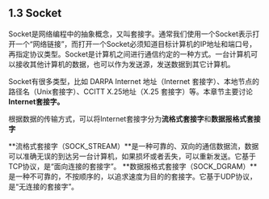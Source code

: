 ## 1.3 Socket
Socket是网络编程中的抽象概念，又叫套接字。通常我们使用一个Socket表示打开一个“网络链接”，而打开一个Socket必须知道目标计算机的IP地址和端口号，再指定协议类型。Socket是计算机之间进行通信约定的一种方式。一台计算机可以接收其他计算机的数据，也可以作为发送源，发送数据到其它计算机。

Socket有很多类型，比如 DARPA Internet 地址（Internet 套接字）、本地节点的路径名（Unix套接字）、CCITT X.25地址（X.25 套接字）等。本章节主要讨论**Internet套接字。**

根据数据的传输方式，可以将Internet套接字分为**流格式套接字**和**数据报格式套接字**

**流格式套接字（SOCK_STREAM）**是一种可靠的、双向的通信数据流，数据可以准确无误的到达另一台计算机，如果损坏或者丢失，可以重新发送。它基于TCP协议，是“面向连接的套接字”。
**数据报格式套接字（SOCK_DGRAM）**是一种不可靠的，不按顺序的，以追求速度为目的的套接字。它基于UDP协议，是“无连接的套接字”。